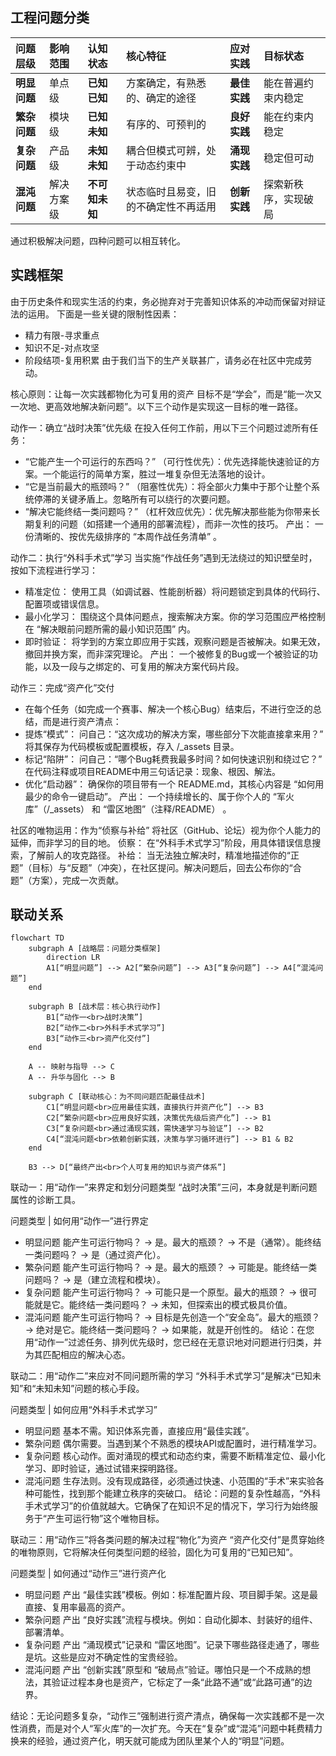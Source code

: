 ## 工程问题分类

| 问题层级 | 影响范围 | 认知状态 | 核心特征 | 应对实践 | 目标状态 |
|:---------|:---------|:---------|:---------|:---------|:---------|
| **明显问题** | 单点级 | **已知已知** | 方案确定，有熟悉的、确定的途径 | **最佳实践** | 能在普遍约束内稳定 |
| **繁杂问题** | 模块级 | **已知未知** | 有序的、可预判的 | **良好实践** | 能在约束内稳定 |
| **复杂问题** | 产品级 | **未知未知** | 耦合但模式可辨，处于动态约束中 | **涌现实践** | 稳定但可动 |
| **混沌问题** | 解决方案级 | **不可知未知** | 状态临时且易变，旧的不确定性不再适用 | **创新实践** | 探索新秩序，实现破局 |

通过积极解决问题，四种问题可以相互转化。
## 实践框架
由于历史条件和现实生活的约束，务必抛弃对于完善知识体系的冲动而保留对辩证法的运用。
下面是一些关键的限制性因素：
- 精力有限-寻求重点
- 知识不足-对点攻坚
- 阶段结项-复用积累
由于我们当下的生产关联甚广，请务必在社区中完成劳动。

核心原则：让每一次实践都物化为可复用的资产
目标不是“学会”，而是“能一次又一次地、更高效地解决新问题”。以下三个动作是实现这一目标的唯一路径。

动作一：确立“战时决策”优先级
在投入任何工作前，用以下三个问题过滤所有任务：
- “它能产生一个可运行的东西吗？” （可行性优先）：优先选择能快速验证的方案。一个能运行的简单方案，胜过一堆复杂但无法落地的设计。
- “它是当前最大的瓶颈吗？” （阻塞性优先）：将全部火力集中于那个让整个系统停滞的关键矛盾上。忽略所有可以绕行的次要问题。
- “解决它能终结一类问题吗？” （杠杆效应优先）：优先解决那些能为你带来长期复利的问题（如搭建一个通用的部署流程），而非一次性的技巧。
产出： 一份清晰的、按优先级排序的 “本周作战任务清单” 。

动作二：执行“外科手术式”学习
当实施“作战任务”遇到无法绕过的知识壁垒时，按如下流程进行学习：
- 精准定位： 使用工具（如调试器、性能剖析器）将问题锁定到具体的代码行、配置项或错误信息。
- 最小化学习： 围绕这个具体问题点，搜索解决方案。你的学习范围应严格控制在 “解决眼前问题所需的最小知识范围” 内。
- 即时验证： 将学到的方案立即应用于实践，观察问题是否被解决。如果无效，撤回并换方案，而非深究理论。
产出： 一个被修复的Bug或一个被验证的功能，以及一段与之绑定的、可复用的解决方案代码片段。

动作三：完成“资产化”交付
- 在每个任务（如完成一个赛事、解决一个核心Bug）结束后，不进行空泛的总结，而是进行资产清点：
- 提炼“模式”： 问自己：“这次成功的解决方案，哪些部分下次能直接拿来用？” 将其保存为代码模板或配置模板，存入 /_assets 目录。
- 标记“陷阱”： 问自己：“哪个Bug耗费我最多时间？如何快速识别和绕过它？” 在代码注释或项目README中用三句话记录：现象、根因、解法。
- 优化“启动器”： 确保你的项目带有一个 README.md，其核心内容是 “如何用最少的命令一键启动”。
产出： 一个持续增长的、属于你个人的 “军火库”（/_assets） 和 “雷区地图”（注释/README） 。

社区的唯物运用：作为“侦察与补给”
将社区（GitHub、论坛）视为你个人能力的延伸，而非学习的目的地。
侦察： 在“外科手术式学习”阶段，用具体错误信息搜索，了解前人的攻克路径。
补给： 当无法独立解决时，精准地描述你的“正题”（目标）与“反题”（冲突），在社区提问。解决问题后，回去公布你的“合题”（方案），完成一次贡献。



## 联动关系

```mermaid
flowchart TD
    subgraph A [战略层：问题分类框架]
        direction LR
        A1[“明显问题”] --> A2[“繁杂问题”] --> A3[“复杂问题”] --> A4[“混沌问题”]
    end

    subgraph B [战术层：核心执行动作]
        B1[“动作一<br>战时决策”]
        B2[“动作二<br>外科手术式学习”]
        B3[“动作三<br>资产化交付”]
    end

    A -- 映射与指导 --> C
    A -- 升华与固化 --> B

    subgraph C [联动核心：为不同问题匹配最佳战术]
        C1[“明显问题<br>应用最佳实践，直接执行并资产化”] --> B3
        C2[“繁杂问题<br>应用良好实践，决策优先级后资产化”] --> B1
        C3[“复杂问题<br>通过涌现实践，需快速学习与验证”] --> B2
        C4[“混沌问题<br>依赖创新实践，决策与学习循环进行”] --> B1 & B2
    end
    
    B3 --> D[“最终产出<br>个人可复用的知识与资产体系”]
```
联动一：用“动作一”来界定和划分问题类型
“战时决策”三问，本身就是判断问题属性的诊断工具。

问题类型	| 如何用“动作一”进行界定
- 明显问题	能产生可运行物吗？ → 是。最大的瓶颈？ → 不是（通常）。能终结一类问题吗？ → 是（通过资产化）。
- 繁杂问题	能产生可运行物吗？ → 是。最大的瓶颈？ → 可能是。能终结一类问题吗？ → 是（建立流程和模块）。
- 复杂问题	能产生可运行物吗？ → 可能只是一个原型。最大的瓶颈？ → 很可能就是它。能终结一类问题吗？ → 未知，但探索出的模式极具价值。
- 混沌问题	能产生可运行物吗？ → 目标是先创造一个“安全岛”。最大的瓶颈？ → 绝对是它。能终结一类问题吗？ → 如果能，就是开创性的。
结论：在您用“动作一”过滤任务、排列优先级时，您已经在无意识地对问题进行归类，并为其匹配相应的解决心态。

联动二：用“动作二”来应对不同问题所需的学习
“外科手术式学习”是解决“已知未知”和“未知未知”问题的核心手段。

问题类型	| 如何应用“外科手术式学习”
- 明显问题	基本不需。知识体系完善，直接应用“最佳实践”。
- 繁杂问题	偶尔需要。当遇到某个不熟悉的模块API或配置时，进行精准学习。
- 复杂问题	核心动作。面对涌现的模式和动态约束，需要不断精准定位、最小化学习、即时验证，通过试错来探明路径。
- 混沌问题	生存法则。没有现成路径，必须通过快速、小范围的“手术”来实验各种可能性，找到那个能建立秩序的突破口。
结论：问题的复杂性越高，“外科手术式学习”的价值就越大。它确保了在知识不足的情况下，学习行为始终服务于“产生可运行物”这个唯物目标。

联动三：用“动作三”将各类问题的解决过程“物化”为资产
“资产化交付”是贯穿始终的唯物原则，它将解决任何类型问题的经验，固化为可复用的“已知已知”。

问题类型	| 如何通过“动作三”进行资产化
- 明显问题	产出 “最佳实践”模板。例如：标准配置片段、项目脚手架。这是最直接、复用率最高的资产。
- 繁杂问题	产出 “良好实践”流程与模块。例如：自动化脚本、封装好的组件、部署清单。
- 复杂问题	产出 “涌现模式”记录和 “雷区地图”。记录下哪些路径走通了，哪些是坑。这些是应对不确定性的宝贵经验。
- 混沌问题	产出 “创新实践”原型和 “破局点”验证。哪怕只是一个不成熟的想法，其验证过程本身也是资产，它标定了一条“此路不通”或“此路可通”的边界。

结论：无论问题多复杂，“动作三”强制进行资产清点，确保每一次实践都不是一次性消费，而是对个人“军火库”的一次扩充。今天在“复杂”或“混沌”问题中耗费精力换来的经验，通过资产化，明天就可能成为团队里某个人的“明显”问题。
